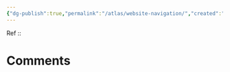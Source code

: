 ```yaml
---
{"dg-publish":true,"permalink":"/atlas/website-navigation/","created":"2023-04-08T18:18:59.863+02:00","updated":"2023-04-10T10:15:54.016+02:00"}
---
```


Ref :: 
#

# Comments 
<script src="https://utteranc.es/client.js"
        repo="Heart4sides/Comment_Section"
        issue-term="pathname"
        theme="gruvbox-dark"
        crossorigin="anonymous"
        async>
</script>